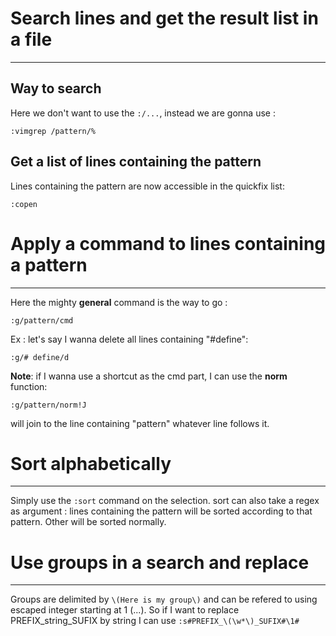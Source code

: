 # Search lines and get the result list in a file
---

## Way to search
Here we don't want to use the ```:/...```, instead we are gonna use : 
```
:vimgrep /pattern/%
```

## Get a list of lines containing the pattern
Lines containing the pattern are now accessible in the quickfix list:
```
:copen
```

# Apply a command to lines containing a pattern
---

Here the mighty **general** command is the way to go :
```
:g/pattern/cmd
```

Ex : let's say I wanna delete all lines containing "#define":
```
:g/# define/d
```

**Note**: if I wanna use a shortcut as the cmd part, I can use the **norm** function:
```
:g/pattern/norm!J
```
will join to the line containing "pattern" whatever line follows it.

# Sort alphabetically
---
Simply use the ```:sort``` command on the selection.
sort can also take a regex as argument : lines containing the pattern will be sorted according to that pattern. Other will be sorted normally.

# Use groups in a search and replace
---
Groups are delimited by ```\(Here is my group\)``` and can be refered to using escaped integer starting at 1 (...).
So if I want to replace PREFIX_string_SUFIX by string I can use ```:s#PREFIX_\(\w*\)_SUFIX#\1#```

